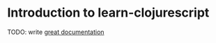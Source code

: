 # Introduction to learn-clojurescript

TODO: write [great documentation](http://jacobian.org/writing/what-to-write/)
